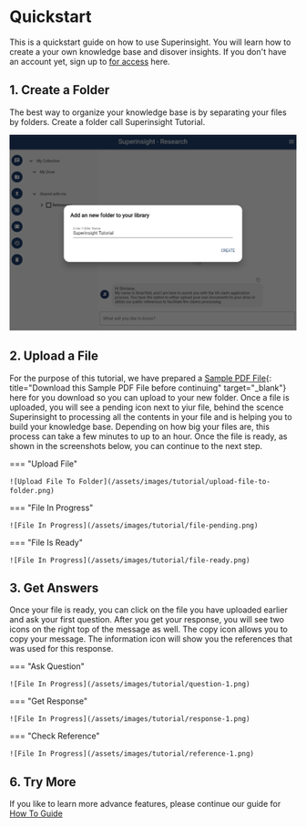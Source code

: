 # Quickstart

This is a quickstart guide on how to use Superinsight.
You will learn how to create a your own knowledge base and disover insights.
If you don't have an account yet, sign up to [for access](https://app.superinsight.me) here.

## 1. Create a Folder

The best way to organize your knowledge base is by separating your files by folders. Create a folder call Superinsight Tutorial.

![Create Folder](/assets/images/tutorial/create-folder.png)

## 2. Upload a File

For the purpose of this tutorial, we have prepared a [Sample PDF File](/assets/files/tutorial/tutorial.pdf){: title="Download this Sample PDF File before continuing" target="\_blank"} here for you download so you can upload to your new folder. Once a file is uploaded, you will see a pending icon next to yiur file, behind the scence Superinsight to processing all the contents in your file and is helping you to build your knowledge base. Depending on how big your files are, this process can take a few minutes to up to an hour.
Once the file is ready, as shown in the screenshots below, you can continue to the next step.

=== "Upload File"

    ![Upload File To Folder](/assets/images/tutorial/upload-file-to-folder.png)

=== "File In Progress"

    ![File In Progress](/assets/images/tutorial/file-pending.png)

=== "File Is Ready"

    ![File In Progress](/assets/images/tutorial/file-ready.png)

## 3. Get Answers

Once your file is ready, you can click on the file you have uploaded earlier and ask your first question.
After you get your response, you will see two icons on the right top of the message as well. The copy icon allows you to copy your message.
The information icon will show you the references that was used for this response.

=== "Ask Question"

    ![File In Progress](/assets/images/tutorial/question-1.png)

=== "Get Response"

    ![File In Progress](/assets/images/tutorial/response-1.png)

=== "Check Reference"

    ![File In Progress](/assets/images/tutorial/reference-1.png)

## 6. Try More

If you like to learn more advance features, please continue our guide for [How To Guide](/guide/)
